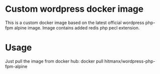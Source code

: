# Custom wordpress docker image
This is a custom docker image based on the latest official wordpress php-fpm alpine image.
Image contains added redis php pecl extension.
# Usage
Just pull the image from docker hub:
docker pull hitmanx/wordpress-php-fpm-alpine
